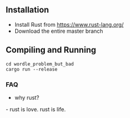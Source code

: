 ## Installation
- Install Rust from https://www.rust-lang.org/
- Download the entire master branch

## Compiling and Running

```
cd wordle_problem_but_bad
cargo run --release
```

### FAQ

+ why rust?

\- rust is love. rust is life.